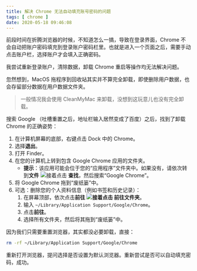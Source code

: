 ```yaml
---
title: 解决 Chrome 无法自动填充账号密码的问题
tags: [ chrome ]
date: 2020-05-18 09:46:08
---
```


前段时间在折腾浏览器的时候，不知道怎么一搞，导致在登录界面，Chrome 不会自动把账户密码填充到登录账户密码栏里。也就是进入一个页面之后，需要手动点击账户栏，选择账户才会填入正确密码。

我尝试重新登录账户，清除数据，卸载 Chrome 重启等操作均无法解决问题。

忽然想到，MacOS 拖程序到回收站其实并不算完全卸载，即使删除用户数据，也会存留部分数据在用户数据文件夹。

> 一般情况我会使用 CleanMyMac 来卸载，没想到这玩意儿也没有完全卸载。

搜索 Google （吐槽重置之后，地址栏输入居然变成了百度）之后，找到了卸载 Chrome 的正确姿势：

1. 在计算机屏幕的底部，右键点击 Dock 中的 Chrome。
2. 选择**退出**。
3. 打开 Finder。
4. 在您的计算机上转到包含 Google Chrome 应用的文件夹。
   - **提示**：该应用可能会位于您的“应用程序”文件夹中。如果没有，请依次转到**文件** ![接着点击](https://lh3.googleusercontent.com/SaY5lqCwN7kppnS546l9ys-E2sZftTTIHjBrdV-WsGPIhGjaxcEXjfgdIfW_UNG7Sw0=w13-h18) **查找**，然后搜索“Google Chrome”。
5. 将 Google Chrome 拖到“废纸篓”中。
6. 可选：删除您的个人资料信息（例如书签和历史记录）：
   1. 在屏幕顶部，依次点击**前往 ![接着点击](https://lh3.googleusercontent.com/SaY5lqCwN7kppnS546l9ys-E2sZftTTIHjBrdV-WsGPIhGjaxcEXjfgdIfW_UNG7Sw0=w13-h18) 前往文件夹**。
   2. 输入 `~/Library/Application Support/Google/Chrome`。
   3. 点击**前往**。
   4. 选择所有文件夹，然后将其拖到“废纸篓”中。



因为我们只需要重置浏览器，其实都没必要卸载，直接：

```sh
rm -rf ~/Library/Application Support/Google/Chrome
```



重新打开浏览器，提问选择是否设置为默认浏览器。重新尝试是否可以自动填充密码，成功。